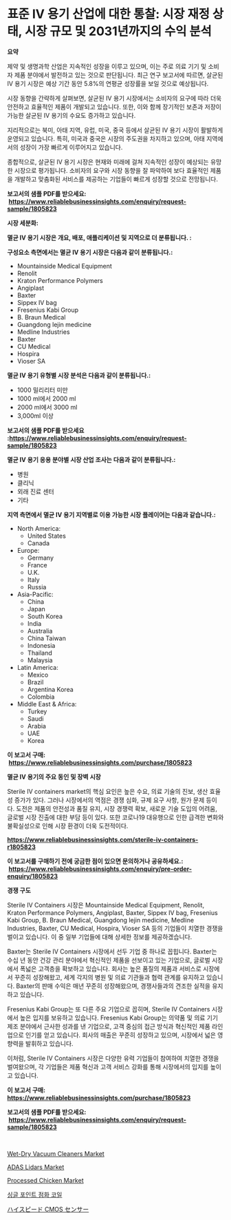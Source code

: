 <p><h1>표준 IV 용기 산업에 대한 통찰: 시장 재정 상태, 시장 규모 및 2031년까지의 수익 분석</h1></p><p><strong>요약</strong></p>
<p><p>제약 및 생명과학 산업은 지속적인 성장을 이루고 있으며, 이는 주로 의료 기기 및 소비자 제품 분야에서 발전하고 있는 것으로 판단됩니다. 최근 연구 보고서에 따르면, 살균된 IV 용기 시장은 예상 기간 동안 5.8%의 연평균 성장률을 보일 것으로 예상됩니다.</p><p>시장 동향을 간략하게 살펴보면, 살균된 IV 용기 시장에서는 소비자의 요구에 따라 더욱 안전하고 효율적인 제품이 개발되고 있습니다. 또한, 이와 함께 장기적인 보존과 저장이 가능한 살균된 IV 용기의 수요도 증가하고 있습니다.</p><p>지리적으로는 북미, 아태 지역, 유럽, 미국, 중국 등에서 살균된 IV 용기 시장이 활발하게 운영되고 있습니다. 특히, 미국과 중국은 시장의 주도권을 차지하고 있으며, 아태 지역에서의 성장이 가장 빠르게 이루어지고 있습니다.</p><p>종합적으로, 살균된 IV 용기 시장은 현재와 미래에 걸쳐 지속적인 성장이 예상되는 유망한 시장으로 평가됩니다. 소비자의 요구와 시장 동향을 잘 파악하여 보다 효율적인 제품을 개발하고 맞춤화된 서비스를 제공하는 기업들이 빠르게 성장할 것으로 전망됩니다.</p></p>
<p><strong>보고서의 샘플 PDF를 받으세요: &nbsp;<a href="https://www.reliablebusinessinsights.com/enquiry/request-sample/1805823">https://www.reliablebusinessinsights.com/enquiry/request-sample/1805823</a></strong></p>
<p><strong>시장 세분화:</strong></p>
<p><strong> 멸균 IV 용기 시장은 개요, 배포, 애플리케이션 및 지역으로 더 분류됩니다. :</strong></p>
<p><strong>구성요소 측면에서는 멸균 IV 용기 시장은 다음과 같이 분류됩니다.:</strong></p>
<p><ul><li>Mountainside Medical Equipment</li><li>Renolit</li><li>Kraton Performance Polymers</li><li>Angiplast</li><li>Baxter</li><li>Sippex IV bag</li><li>Fresenius Kabi Group</li><li>B. Braun Medical</li><li>Guangdong lejin medicine</li><li>Medline Industries</li><li>Baxter</li><li>CU Medical</li><li>Hospira</li><li>Vioser SA</li></ul></p>
<p><strong> 멸균 IV 용기 유형별 시장 분석은 다음과 같이 분류됩니다.:</strong></p>
<p><ul><li>1000 밀리리터 미만</li><li>1000 ml에서 2000 ml</li><li>2000 ml에서 3000 ml</li><li>3,000ml 이상</li></ul></p>
<p><strong>보고서의 샘플 PDF를 받으세요 :<a href="https://www.reliablebusinessinsights.com/enquiry/request-sample/1805823">https://www.reliablebusinessinsights.com/enquiry/request-sample/1805823</a></strong></p>
<p><strong> 멸균 IV 용기 응용 분야별 시장 산업 조사는 다음과 같이 분류됩니다.:</strong></p>
<p><ul><li>병원</li><li>클리닉</li><li>외래 진료 센터</li><li>기타</li></ul></p>
<p><strong>지역 측면에서 멸균 IV 용기 지역별로 이용 가능한 시장 플레이어는 다음과 같습니다.:</strong></p>
<p><ul>
    <li>
        North America:
        <ul>
            <li>United States</li>
            <li>Canada</li>
        </ul>
    </li>
    <li>
        Europe:
        <ul>
            <li>Germany</li>
            <li>France</li>
            <li>U.K.</li>
            <li>Italy</li>
            <li>Russia</li>
        </ul>
    </li>
    <li>
        Asia-Pacific:
        <ul>
            <li>China</li>
            <li>Japan</li>
            <li>South Korea</li>
            <li>India</li>
            <li>Australia</li>
            <li>China Taiwan</li>
            <li>Indonesia</li>
            <li>Thailand</li>
            <li>Malaysia</li>
        </ul>
    </li>
    <li>
        Latin America:
        <ul>
            <li>Mexico</li>
            <li>Brazil</li>
            <li>Argentina Korea</li>
            <li>Colombia</li>
        </ul>
    </li>
    <li>
        Middle East & Africa:
        <ul>
            <li>Turkey</li>
            <li>Saudi</li>
            <li>Arabia</li>
            <li>UAE</li>
            <li>Korea</li>
        </ul>
    </li>
    </ul></p>
<p><strong>이 보고서 구매: &nbsp;<a href="https://www.reliablebusinessinsights.com/purchase/1805823">https://www.reliablebusinessinsights.com/purchase/1805823</a></strong></p>
<p><strong>멸균 IV 용기의 주요 동인 및 장벽 시장</strong></p>
<p><p>Sterile IV containers market의 핵심 요인은 높은 수요, 의료 기술의 진보, 생산 효율성 증가가 있다. 그러나 시장에서의 역점은 경쟁 심화, 규제 요구 사항, 원가 문제 등이다. 도전은 제품의 안전성과 품질 유지, 시장 경쟁력 확보, 새로운 기술 도입의 어려움, 글로벌 시장 진출에 대한 부담 등이 있다. 또한 코로나19 대유행으로 인한 급격한 변화와 불확실성으로 인해 시장 환경이 더욱 도전적이다.</p></p>
<p><strong><a href="https://www.reliablebusinessinsights.com/sterile-iv-containers-r1805823">https://www.reliablebusinessinsights.com/sterile-iv-containers-r1805823</a></strong></p>
<p><strong>이 보고서를 구매하기 전에 궁금한 점이 있으면 문의하거나 공유하세요.: &nbsp;<a href="https://www.reliablebusinessinsights.com/enquiry/pre-order-enquiry/1805823">https://www.reliablebusinessinsights.com/enquiry/pre-order-enquiry/1805823</a></strong></p>
<p><strong>경쟁 구도</strong></p>
<p><p>Sterile IV Containers 시장은 Mountainside Medical Equipment, Renolit, Kraton Performance Polymers, Angiplast, Baxter, Sippex IV bag, Fresenius Kabi Group, B. Braun Medical, Guangdong lejin medicine, Medline Industries, Baxter, CU Medical, Hospira, Vioser SA 등의 기업들이 치열한 경쟁을 벌이고 있습니다. 이 중 일부 기업들에 대해 상세한 정보를 제공하겠습니다.</p><p>Baxter는 Sterile IV Containers 시장에서 선두 기업 중 하나로 꼽힙니다. Baxter는 수십 년 동안 건강 관리 분야에서 혁신적인 제품을 선보이고 있는 기업으로, 글로벌 시장에서 폭넓은 고객층을 확보하고 있습니다. 회사는 높은 품질의 제품과 서비스로 시장에서 꾸준히 성장해왔고, 세계 각지의 병원 및 의료 기관들과 협력 관계를 유지하고 있습니다. Baxter의 판매 수익은 매년 꾸준히 성장해왔으며, 경쟁사들과의 견조한 실적을 유지하고 있습니다.</p><p>Fresenius Kabi Group는 또 다른 주요 기업으로 꼽히며, Sterile IV Containers 시장에서 높은 입지를 보유하고 있습니다. Fresenius Kabi Group는 의약품 및 의료 기기 제조 분야에서 근사한 성과를 낸 기업으로, 고객 중심의 접근 방식과 혁신적인 제품 라인업으로 인기를 얻고 있습니다. 회사의 매출은 꾸준히 성장하고 있으며, 시장에서 넓은 영향력을 발휘하고 있습니다.</p><p>이처럼, Sterile IV Containers 시장은 다양한 유력 기업들이 참여하여 치열한 경쟁을 벌여왔으며, 각 기업들은 제품 혁신과 고객 서비스 강화를 통해 시장에서의 입지를 높이고 있습니다.</p></p>
<p><strong>이 보고서 구매: &nbsp; <a href="https://www.reliablebusinessinsights.com/purchase/1805823">https://www.reliablebusinessinsights.com/purchase/1805823</a></strong></p>
<p><strong>보고서의 샘플 PDF를 받으세요: &nbsp;<a href="https://www.reliablebusinessinsights.com/enquiry/request-sample/1805823">https://www.reliablebusinessinsights.com/enquiry/request-sample/1805823</a></strong><strong></strong></p>
<p>&nbsp;</p>
<p><p><a href="https://github.com/beatblasta/Market-Research-Report-List-3/blob/main/wet-dry-vacuum-cleaners-market.md">Wet-Dry Vacuum Cleaners Market</a></p><p><a href="https://github.com/angelajermaine/Market-Research-Report-List-3/blob/main/adas-lidars-market.md">ADAS Lidars Market</a></p><p><a href="https://issuu.com/reportprime-2/docs/processed-chicken-market-size-2030.pptx">Processed Chicken Market</a></p><p><a href="https://github.com/AlbertotDouglas44367/Market-Research-Report-List-2/blob/main/5017628108716.md">싱글 포인트 점화 코일</a></p><p><a href="https://github.com/lrlmopnhwd79300/Market-Research-Report-List-2/blob/main/9136155122911.md">ハイスピード CMOS センサー</a></p></p>